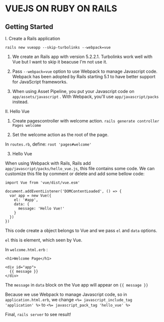# VUEJS ON RUBY ON RAILS

## Getting Started

I. Create a Rails application

`rails new vueapp --skip-turbolinks --webpack=vue`

1. We create an Rails app with version 5.2.2.1. Turbolinks work well with Vue but I want to skip it beacuse I'm not use it.

2. Pass `--webpack=vue` option to use Webpack to manage Javascript code. Webpack has been adopted by Rails starting 5.1 to have better support for JavaScript frameworks.

3. When using Asset Pipeline, you put your Javascript code on `app/assets/javascript` . With Webpack, you'll use `app/javascript/packs` instead.

II. Hello Vue

1. Create pagescontroller with welcome action.
`rails generate controller Pages welcome`

2. Set the welcome action as the root of the page.

In `routes.rb`, define: `root 'pages#welcome'`

3. Hello Vue

When using Webpack with Rails, Rails add `app/javascript/packs/hello_vue.js`, this file contains some code. We can customize this file by comment or delete and add some bellow code:

```
import Vue from 'vue/dist/vue.esm'

document.addEventListener('DOMContentLoaded', () => {
  var app = new Vue({
    el: '#app',
    data: {
      message: 'Hello Vue!'
    }
  })
})
```

This code create a object belongs to Vue and we pass `el` and `data` options.

`el` this is element, which seen by Vue.

In `welcome.html.erb` :

```
<h1>Welcome Page</h1>

<div id="app">
  {{ message }}
</div>
```

The `message` in `data` block on the Vue app will appear on `{{ message }}`

Because we use Webpack to manage Javascript code, so in `application.html.erb`, we change `<%= javascript_include_tag 'application' %>` to `<%= javascript_pack_tag 'hello_vue' %>`

Final, `rails server` to see result!
